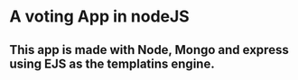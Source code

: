 # A voting App in nodeJS

## This app is made with Node, Mongo and express using EJS as the templatins engine.